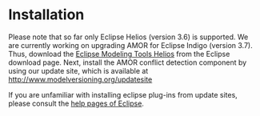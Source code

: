 # Installation #

Please note that so far only Eclipse Helios (version 3.6) is supported. We are currently working on upgrading AMOR for Eclipse Indigo (version 3.7). Thus, download the [Eclipse Modeling Tools Helios](http://www.eclipse.org/downloads/packages/eclipse-modeling-tools-includes-incubating-components/heliossr2) from the Eclipse download page. Next, install the AMOR conflict detection component by using our update site, which is available at http://www.modelversioning.org/updatesite

If you are unfamiliar with installing eclipse plug-ins from update sites, please consult the [help pages of Eclipse](http://help.eclipse.org/helios/topic/org.eclipse.platform.doc.user/tasks/tasks-32.htm).